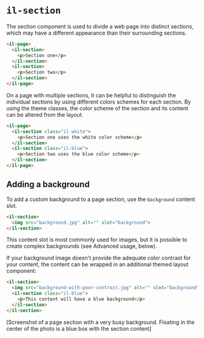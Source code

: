 # `il-section`

The section component is used to divide a web page into distinct sections, which may have a different appearance than their surrounding sections.

```html
<il-page>
  <il-section>
    <p>Section one</p>
  </il-section>
  <il-section>
    <p>Section two</p>
  </il-section>
</il-page>
```
On a page with multiple sections, it can be helpful to distinguish the individual sections by using different colors schemes for each section. By using the theme classes, the color scheme of the section and its content can be altered from the layout.

```html
<il-page>
  <il-section class="il-white">
    <p>Section one uses the white color scheme</p>
  </il-section>
  <il-section class="il-blue">
    <p>Section two uses the blue color scheme</p>
  </il-section>
</il-page>
```
## Adding a background

To add a custom background to a page section, use the `background` content slot.

```html
<il-section>
  <img src="background.jpg" alt="" slot="background">
</il-section>
```
This content slot is most commonly used for images, but it is possible to create complex backgrounds (see Advanced usage, below).

If your background image doesn't provide the adequate color contrast for your content, the content can be wrapped in an additional themed layout component:

```html
<il-section>
  <img src="background-with-poor-contrast.jpg" alt="" slot="background">
  <il-section class="il-blue">
    <p>This content will have a blue background</p>
  </il-section>
</il-section>
```

[Screenshot of a page section with a very busy background. Floating in the center of the photo is a blue box with the section content]

